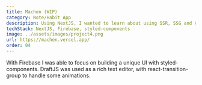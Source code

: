 ```yaml
---
title: Machen (WIP)
category: Note/Habit App
description: Using NextJS, I wanted to learn about using SSR, SSG and CSR.  Another focus was improving CSS and my ability to follow documentation for different APIs (DraftJS and Firebase).
techStack: NextJS, Firebase, styled-components
image: ../assets/images/project4.png
url: https://machen.vercel.app/
order: 04
---
```


With Firebase I was able to focus on building a unique UI with styled-components. DraftJS was used as a rich text editor, with react-transition-group to handle some animations.
